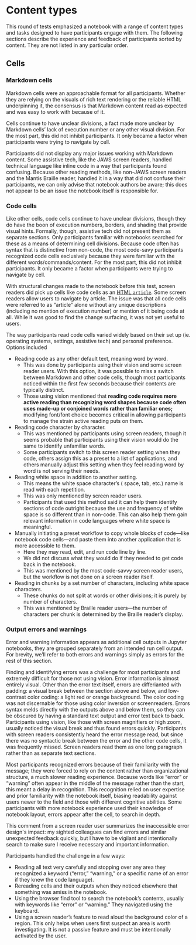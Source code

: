 # Content types

This round of tests emphasized a notebook with a range of content types and tasks designed to have participants engage with them. The following sections describe the experience and feedback of participants sorted by content. They are not listed in any particular order.

## Cells

### Markdown cells

Markdown cells were an approachable format for all participants. Whether they are relying on the visuals of rich text rendering or the reliable HTML underpinning it, the consensus is that Markdown content read as expected and was easy to work with because of it. 

Cells continue to have unclear divisions, a fact made more unclear by Markdown cells’ lack of execution number or any other visual division. For the most part, this did not inhibit participants. It only became a factor when participants were trying to navigate by cell.

Participants did not display any major issues working with Markdown content. Some assistive tech, like the JAWS screen readers, handled technical language like inline code in a way that participants found confusing. Because other reading methods, like non-JAWS screen readers and the Mantis Braille reader, handled it in a way that did not confuse their participants, we can only advise that notebook authors be aware; this does not appear to be an issue the notebook itself is responsible for.

### Code cells

Like other cells, code cells continue to have unclear divisions, though they do have the boon of execution numbers, borders, and shading that provide visual hints. Formally, though, assistive tech did not present them as separate sections. Only participants familiar with notebooks searched for these as a means of determining cell divisions. Because code often has syntax that is distinctive from non-code, the most code-savy participants recognized code cells exclusively because they were familiar with the different words/commands/content. For the most part, this did not inhibit participants. It only became a factor when participants were trying to navigate by cell.

With structural changes made to the notebook before this test, screen readers did pick up cells like code cells as an [HTML `article`](https://developer.mozilla.org/en-US/docs/Web/HTML/Element/article). Some screen readers allow users to navigate by article. The issue was that all code cells were referred to as “article” alone without any unique descriptions (including no mention of execution number) or mention of it being code at all. While it was good to find the change surfacing, it was not yet useful to users.

The way participants read code cells varied widely based on their set up (ie. operating systems, settings, assistive tech) and personal preference. Options included

* Reading code as any other default text, meaning word by word.
	* This was done by participants using their vision and some screen reader users. With this option, it was possible to miss a switch between Markdown and other code cells, though most participants noticed within the first few seconds because their contents are typically distinct. 
	* Those using vision mentioned that **reading code requires more active reading than recognizing word shapes because code often uses made-up or conjoined words rather than familiar ones;** modifying font/font choice becomes critical in allowing participants to manage the strain active reading puts on them.
* Reading code character by character.
	* This was mentioned by participants using screen readers, though it seems probable that participants using their vision would do the same to identify unfamiliar words.
 	* Some participants switch to this screen reader setting when they code, others assign this as a preset to a list of applications, and others manually adjust this setting when they feel reading word by word is not serving their needs.
* Reading white space in addition to another setting.
	* This means the white space character’s ( space, tab, etc.) name is read with each repetition.
 	* This was only mentioned by screen reader users.
  	* Participants that used this method said it can help them identify sections of code outright because the use and frequency of white space is so different than in non-code. This can also help them gain relevant information in code languages where white space is meaningful.
* Manually initiating a preset workflow to copy whole blocks of code—like notebook code cells—and paste them into another application that is more accessible to them.
	* Here they may read, edit, and run code line by line.
 	* We did not discuss what they would do if they needed to get code back in the notebook.
  	* This was mentioned by the most code-savvy screen reader users, but the workflow is not done on a screen reader itself.
* Reading in chunks by a set number of characters, including white space characters.
	* These chunks do not split at words or other divisions; it is purely by number of characters.
 	* This was mentioned by Braille reader users—the number of characters per chunk is determined by the Braille reader’s display.

### Output errors and warnings

Error and warning information appears as additional cell outputs in Jupyter notebooks, they are grouped separately from an intended run cell output. For brevity, we’ll refer to both errors and warnings simply as errors for the rest of this section. 

Finding and identifying errors was a challenge for most participants and extremely difficult for those not using vision. Error information is almost entirely visual. Other than the error text itself, errors are differianted with padding: a visual break between the section above and below, and low-contrast color coding: a light red or orange background. The color coding was not discernable for those using color inversion or screenreaders. Errors syntax melds directly with the outputs above and below them, so they can be obscured by having a standard text output and error text back to back. Participants using vision, like those with screen magnifiers or high zoom, usually noticed the visual break and thus found errors quickly. Participants with screen readers consistently heard the error message read, but since there was no syntactic break between the error and the other code cells, it was frequently missed. Screen readers read them as one long paragraph rather than as separate text sections. 

Most participants recognized errors because of their familiarity with the message; they were forced to rely on the content rather than organizational structure, a much slower reading experience. Because words like “error” or “warning” often appear in the middle of the message rather than the start, this meant a delay in recognition. This recognition relied on user expertise and prior familiarity with the notebook itself, biasing readability against users newer to the field and those with different cognitive abilities. Some participants with more notebook experience used their knowledge of notebook layout, errors appear after the cell, to search in depth.

This comment from a screen reader user summarizes the inaccessible error design's impact: my sighted colleagues can find errors and similar unexpected feedback quickly, but I have to be vigilant and intentionally search to make sure I receive necessary and important information.

Participants handled the challenge in a few ways:

* Reading all text very carefully and stopping over any area they recognized a keyword (“error,” “warning,” or a specific name of an error if they knew the code language).
* Rereading cells and their outputs when they noticed elsewhere that something was amiss in the notebook.
* Using the browser find tool to search the notebook’s contents, usually with keywords like “error” or “warning.” They navigated using the keyboard.
* Using a screen reader’s feature to read aloud the background color of a region. This only helps when users first suspect an area is worth investigating. It is not a passive feature and must be intentionally activated by the user.
